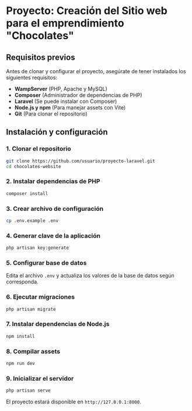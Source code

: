 # Proyecto: Creación del Sitio web para el emprendimiento "Chocolates"

## Requisitos previos

Antes de clonar y configurar el proyecto, asegúrate de tener instalados los siguientes requisitos:

- **WampServer** (PHP, Apache y MySQL)
- **Composer** (Administrador de dependencias de PHP)
- **Laravel** (Se puede instalar con Composer)
- **Node.js y npm** (Para manejar assets con Vite)
- **Git** (Para clonar el repositorio)

## Instalación y configuración

### 1. Clonar el repositorio

```bash
git clone https://github.com/usuario/proyecto-laravel.git
cd chocolates-website
```

### 2. Instalar dependencias de PHP

```bash
composer install
```

### 3. Crear archivo de configuración

```bash
cp .env.example .env
```

### 4. Generar clave de la aplicación

```bash
php artisan key:generate
```

### 5. Configurar base de datos

Edita el archivo `.env` y actualiza los valores de la base de datos según corresponda.

### 6. Ejecutar migraciones

```bash
php artisan migrate
```

### 7. Instalar dependencias de Node.js

```bash
npm install
```

### 8. Compilar assets

```bash
npm run dev
```

### 9. Inicializar el servidor

```bash
php artisan serve
```

El proyecto estará disponible en `http://127.0.0.1:8000`.



